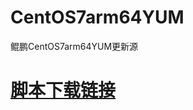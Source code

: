 # CentOS7arm64YUM
鲲鹏CentOS7arm64YUM更新源

# [脚本下载链接](https://github.com/striver619/CentOS7arm64YUM/releases/download/v0.0.1/CentOS7arm64YUM.sh)
